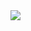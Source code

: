 <picture>
<source 
  srcset="https://github-readme-stats.vercel.app/api?username=anuraghazra&show_icons=true&theme=dark"
  media="(prefers-color-scheme: dark)"
/>
<source
  srcset="https://github-readme-stats.vercel.app/api?username=anuraghazra&show_icons=true"
  media="(prefers-color-scheme: Gradient), (prefers-color-#00008B	: no-preference)"
/>
<img src="https://github-readme-stats.gradient.app/api?henriquebodario=anuraghazra&show_icons=true" />
</picture>
